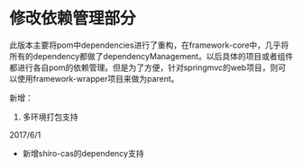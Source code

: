 # 修改依赖管理部分

此版本主要将pom中dependencies进行了重构，在framework-core中，几乎将所有的dependency都做了dependencyManagement。以后具体的项目或者组件都进行各自pom的依赖管理。但是为了方便，针对springmvc的web项目，则可以使用framework-wrapper项目来做为parent。

新增：

1) 多环境打包支持 

2017/6/1

+ 新增shiro-cas的dependency支持